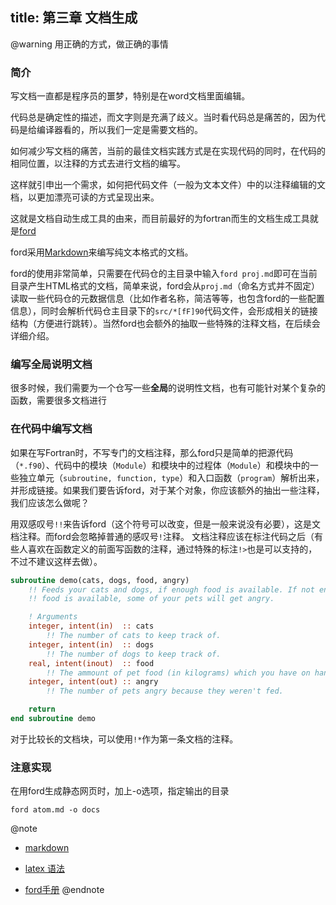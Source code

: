 title: 第三章 文档生成
---

@warning 用正确的方式，做正确的事情

### 简介
写文档一直都是程序员的噩梦，特别是在word文档里面编辑。

代码总是确定性的描述，而文字则是充满了歧义。当时看代码总是痛苦的，因为代码是给编译器看的，所以我们一定是需要文档的。

如何减少写文档的痛苦，当前的最佳文档实践方式是在实现代码的同时，在代码的相同位置，以注释的方式去进行文档的编写。

这样就引申出一个需求，如何把代码文件（一般为文本文件）中的以注释编辑的文档，以更加漂亮可读的方式呈现出来。

这就是文档自动生成工具的由来，而目前最好的为fortran而生的文档生成工具就是[ford](https://github.com/Fortran-FOSS-Programmers/ford)

ford采用[Markdown](https://markdown.com.cn/)来编写纯文本格式的文档。

ford的使用非常简单，只需要在代码仓的主目录中输入``` ford proj.md ```即可在当前目录产生HTML格式的文档，简单来说，ford会从```proj.md```（命名方式并不固定）读取一些代码仓的元数据信息（比如作者名称，简洁等等，也包含ford的一些配置信息），同时会解析代码仓主目录下的```src/*[fF]90```代码文件，会形成相关的链接结构（方便进行跳转）。当然ford也会额外的抽取一些特殊的注释文档，在后续会详细介绍。

### 编写全局说明文档
很多时候，我们需要为一个仓写一些**全局**的说明性文档，也有可能针对某个复杂的函数，需要很多文档进行

### 在代码中编写文档
如果在写Fortran时，不写专门的文档注释，那么ford只是简单的把源代码（```*.f90```）、代码中的模块（```Module```）和模块中的过程体（```Module```）和模块中的一些独立单元（```subroutine, function, type```）和入口函数（```program```）解析出来，并形成链接。如果我们要告诉ford，对于某个对象，你应该额外的抽出一些注释，我们应该怎么做呢？

用双感叹号``` !! ```来告诉ford（这个符号可以改变，但是一般来说没有必要），这是文档注释。而ford会忽略掉普通的感叹号```!```注释。 文档注释应该在标注代码之后（有些人喜欢在函数定义的前面写函数的注释，通过特殊的标注``` !> ```也是可以支持的，不过不建议这样去做）。 

```fortran
subroutine demo(cats, dogs, food, angry)
    !! Feeds your cats and dogs, if enough food is available. If not enough
    !! food is available, some of your pets will get angry.

    ! Arguments
    integer, intent(in)  :: cats
        !! The number of cats to keep track of.
    integer, intent(in)  :: dogs
        !! The number of dogs to keep track of.
    real, intent(inout)  :: food
        !! The ammount of pet food (in kilograms) which you have on hand.
    integer, intent(out) :: angry
        !! The number of pets angry because they weren't fed.

    return
end subroutine demo
```

对于比较长的文档块，可以使用``` !* ```作为第一条文档的注释。


### 注意实现
在用ford生成静态网页时，加上-o选项，指定输出的目录
```
ford atom.md -o docs
```

@note
- [markdown](https://markdown.com.cn/basic-syntax/)

- [latex 语法](https://ashki23.github.io/markdown-latex.html)

- [ford手册](https://forddocs.readthedocs.io/en/latest/user_guide/getting_started.html)
@endnote

